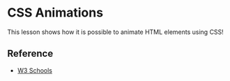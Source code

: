 # CSS Animations
This lesson shows how it is possible to animate HTML elements using CSS!

## Reference
- [W3 Schools](https://www.w3schools.com/css/css3_animations.asp)